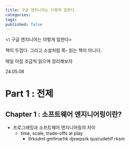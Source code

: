 ```yaml
---
title: 구글 엔지니어는 이렇게 일한다.
categories: 
tags: 
published: false
---
```

<\ 구글 엔지니어는 이렇게 일한다\>

책이 두껍다. 그리고 소설처럼 쭉- 읽는 책이 아니다.

매일 아침 조금씩 읽으며 정리해보자

24.05.08

# Part 1 : 전제
## Chapter 1 : 소프트웨어 엔지니어링이란?
- 프로그래밍과 소프트웨어 엔지니어링의 차이
	- time, scale, trade-offs at play
		- tlrksdml gmfmarhk djswpsrk qusrudehlf rksm